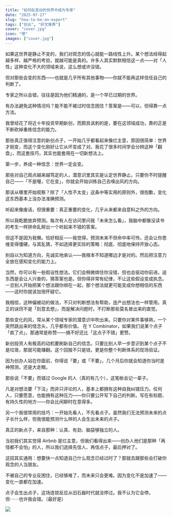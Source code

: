 ```yaml
---
title: "如何在变动的世界中成为专家"
date: "2025-07-27"
slug: "how-to-be-an-expert"
tags: ["创业", "好文推荐"]
cover: "cover.jpg"
icon: "😎"
images: ["cover.jpg"]
---
```

如果这世界是静止不变的，我们对观念的信心就能一路线性上升。某个想法经得起越多样、越严格的考验，就越可能是真的。许多人其实默默相信这一点——对「人性」这种变化不大的领域来说，这么想或许没错。



但对那些会变的东西——也就是几乎所有其他事物——你就不能再这样信任自己的判断了。



专家之所以会错，往往是因为他们精通的，是一个早已过期的世界。



有办法避免这种情况吗？能不能不被过时信念困住？答案是——可以，但得靠一点方法。



我曾经花了将近十年投资早期新创，而颇具讽刺的是，要在这领域成功，靠的正是不断砍掉重练信念的能力。



那些真正值得注意的新创点子，一开始几乎都看起来像烂主意，原因很简单：世界才刚变，而这个变化刚好让它从坏变成了对。我花了很多时间学会分辨这种「翻盘」，而这套技巧，其实也能套用在一切新想法上。



第一步，养成一种信念：世界一定会变。



那些对自己观点越来越笃定的人，潜意识里其实是认定世界静止。只要你不时提醒自己——「不是喔，它在变」，你就会开始训练自己去嗅出风的方向。



那该从哪里开始观察？除了「人性不太变」这条中等实用的原则外，很抱歉，变化这东西基本上没办法准确预测。



听起来像废话，但很重要：真正重要的变化，几乎从来都来自意料之外的方向。



所以我乾脆放弃预测。每次有人在访问里问我「未来怎么看」，我脑中都像没读书的考生一样拼命乱掰出一个听起来不错的答案。



但这不是因为我懒。恰好相反——我觉得，预测未来不但命中率可怜，还会让你思维变得僵硬。与其乱猜，不如选择更实际的策略：彻底、彻底地保持开放心态。



别自以为知道方向，先诚实地承认——我根本不知道哪边才是对的。然后把注意力全放在感知变化的能力上。



当然，你可以有一些假设性想法。它们会稍微绑住你没错，但也会驱动你前进。追东西是会让人兴奋的，猜答案也是。但你得非常有纪律，不让这些假设变成执念。
一旦别人开始把某个想法跟你绑在一起，那个想法就更可能变成你想相信的东西——这时你就该加倍怀疑它。



我相信，这种偏被动的做法，不只对判断想法有帮助，连产出想法也一样管用。真正的诀窍不是「刻意去想」，而是解决问题时，不打断那些莫名冒出来的直觉。



那些变化的风，常从某个领域专家的潜意识中吹出来。只要你对某件事够熟，一个突然跳出来的怪念头，几乎都有价值。
在 Y Combinator，如果我们说某个点子「疯了点」，那通常是称赞——搞不好还比「这点子不错」更赞。



新创投资人有极高的动机要刷新自己的信念。只要比别人早一步意识到某个点子不是垃圾，那就可能赚翻。这个回报不只是钱，更是你整个判断体系的现场验证。



因为创办人站在你面前，你得说「要」或「不要」，几个月后你就会知道你当时是神预测，还是大走眼。



那些说「不要」而错过 Google 的人（真的有几个），这笔帐会记一辈子。



凡是对想法要「下注」而非只评论的人，基本上都拥有这种自我纠错压力。任何人，只要愿意，也能拥有这种压力——你只要公开写下自己的判断。写在有标题、有持久性的地方——你会比闲聊时在意得多。



另一个我很常用的技巧：一开始先看人，不先看点子。虽然我们无法预测未来的点子长什么样，但我很能预测什么样的人会生出未来的点子。



真正的新点子，来自那种：认真、有劲、脑袋够独立的人。



当初我们其实觉得 Airbnb 是烂主意，但我们看得出来——创办人他们是那种「再怪都不会怕」的人，所以我们选择先信人、再信点子，最后押对了。



这招其实通用：想要快一点知道自己什么观念已经过时了？那就去跟那些会打破你观念的人当朋友。



不被自己的专业反困住，已经够难了，而未来只会更难。因为变化不是加速了——变化一直都在加速。



点子会生出点子，这场连锁反应从旧石器时代就没停过。我不认为它会停。
但⋯⋯也许我会错。（最好是）




![](https://prod-files-secure.s3.us-west-2.amazonaws.com/112d0858-5090-4d34-a606-b75eb8d65fd2/46476355-9cf3-4e99-9b7a-3531bc426380/1000202064.png?X-Amz-Algorithm=AWS4-HMAC-SHA256&X-Amz-Content-Sha256=UNSIGNED-PAYLOAD&X-Amz-Credential=ASIAZI2LB466VQ6SGTVW%2F20250924%2Fus-west-2%2Fs3%2Faws4_request&X-Amz-Date=20250924T032000Z&X-Amz-Expires=3600&X-Amz-Security-Token=IQoJb3JpZ2luX2VjEMv%2F%2F%2F%2F%2F%2F%2F%2F%2F%2FwEaCXVzLXdlc3QtMiJHMEUCIQCN7%2BpOHKh3nQ9mKRjLZgGjE80ZoACxXCxFfejoPg0QKwIgA%2BInY8seqvuH5w1yOjiZX%2FSsRrPyxbS%2FNoldRXSucIMq%2FwMIVBAAGgw2Mzc0MjMxODM4MDUiDIv7STqoIYIr7byPpCrcAyaObYm2d0KZ%2Bl3LWMNL9Jc%2FSZBVvgNM%2BbwOFJIR4svzcHuiHxJmXWFRjCprH9SHsZW4g2DIJq%2Fm%2FiWVQ9P2ksWgSr9722zAcqLv2tolI3ifVU4fz4uhxpDgb3OgHxhKk%2FJfy7rxZDnfEfKYIvt3GZpuv7wf87jMIYmbeYr36%2BV5KNDFlM55j7a3agpC2NzpwbShB4nNmcEG6GuMvb9FA1jpEH2u398irKuzF0ik%2BoAje17KJ6XQw4t1QODbK1lbINO%2B7DNG9cWyKjJuv3CXim20NubD3pMic36QuoNUNVjFNMMKQqfIhvH3wGys7p96glKc7vWGak94rZwIhXQHsPCUlX%2F7EhbAvY7Id8csyFpojm%2B6%2BFgiEiBwVjUMxxjbjpc9IPIzoNg4c6rrG4d7%2F1xpLSRcJ3ZQIB5J3vEPDQiQNfyc%2BPxHa3pdTPxkmGVreFgdEqJH%2Ffy1Rzn8MNCPmYKIy%2BEgtvusZ3KbaZRpfa6yPUucHbqO1l1PVCwBr19N0%2BEeDUEMyHX0BNMGHHLmhqLB62xdr9G5E8lD%2BRym2tRp8pPDOcVBLTGX7jNKh5WfXsA1xAwdFYHjD4G38Pf1iul60%2F2vxa%2Fy4MN51E9TwdD%2Bh6UJwBHc2mk7VYCGMN%2BwzcYGOqUBHad4UNpELz8u7qyqDaqfgww%2Fgu4z26ScxWFMzB4po5f9p3FCLgnX7rBlvFQ6V6cmsxUsoP0Sz%2BJ1WIVsnjdZ9nS6R2WgzM2PO9S7I9EZ7rAdahGjVq9DTGeHx%2FyPz2u%2BNQeY4ZcYIcdl4y9%2BE2DNAZYP8yN1Gx3uBlwTfkM5ieAdE9lWFBXOJF%2BF3UymSFmJmoBXMQ3WkO3J%2FyFEe3nI05LErvzF&X-Amz-Signature=51c626d484164145d6c095c7caaa816796557fccc0428ceb8631dacaec908b8e&X-Amz-SignedHeaders=host&x-amz-checksum-mode=ENABLED&x-id=GetObject)

